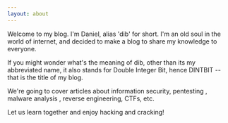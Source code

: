 ```yaml
---
layout: about
---
```


Welcome to my blog. I'm Daniel, alias 'dib' for short. I'm an old soul in the world of internet, and decided to make a blog to share my knowledge to everyone.

If you might wonder what's the meaning of dib, other than its my abbreviated name, it also stands for Double Integer Bit, hence DINTBIT -- that is the title of my blog. 

We're going to cover articles about information security, pentesting , malware analysis , reverse engineering, CTFs, etc.

Let us learn together and enjoy hacking and cracking!
